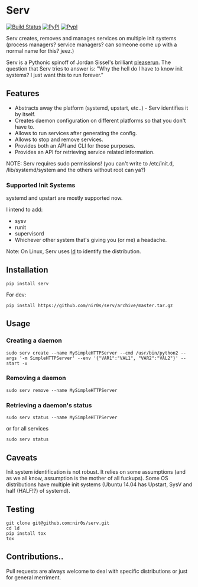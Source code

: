 Serv
====

[![Build Status](https://travis-ci.org/nir0s/serv.svg?branch=master)](https://travis-ci.org/nir0s/serv)
[![PyPI](http://img.shields.io/pypi/dm/serv.svg)](http://img.shields.io/pypi/dm/serv.svg)
[![PypI](http://img.shields.io/pypi/v/serv.svg)](http://img.shields.io/pypi/v/serv.svg)

Serv creates, removes and manages services on multiple init systems (process managers? service managers? can someone come up with a normal name for this? jeez.)

Serv is a Pythonic spinoff of Jordan Sissel's brilliant [pleaserun](http://github.com/jordansissel/pleaserun).
The question that Serv tries to answer is: "Why the hell do I have to know init systems? I just want this to run forever."

## Features

* Abstracts away the platform (systemd, upstart, etc..) - Serv identifies it by itself.
* Creates daemon configuration on different platforms so that you don't have to.
* Allows to run services after generating the config.
* Allows to stop and remove services.
* Provides both an API and CLI for those purposes.
* Provides an API for retrieving service related information.

NOTE: Serv requires sudo permissions! (you can't write to /etc/init.d, /lib/systemd/system and the others without root can ya?)

### Supported Init Systems

systemd and upstart are mostly supported now.

I intend to add:

* sysv
* runit
* supervisord
* Whichever other system that's giving you (or me) a headache.

Note: On Linux, Serv uses [ld](http://github.com/nir0s/ld) to identify the distribution.

## Installation

```shell
pip install serv
```

For dev:

```shell
pip install https://github.com/nir0s/serv/archive/master.tar.gz
```

## Usage

### Creating a daemon

```shell
sudo serv create --name MySimpleHTTPServer --cmd /usr/bin/python2 --args '-m SimpleHTTPServer' --env '{"VAR1":"VAL1", "VAR2":"VAL2"}' --start -v
```

### Removing a daemon

```shell
sudo serv remove --name MySimpleHTTPServer
```

### Retrieving a daemon's status

```shell
sudo serv status --name MySimpleHTTPServer
```

or for all services

```shell
sudo serv status
```


## Caveats

Init system identification is not robust. It relies on some assumptions (and as we all know, assumption is the mother of all fuckups). Some OS distributions have multiple init systems (Ubuntu 14.04 has Upstart, SysV and half (HALF!?) of systemd).


## Testing

```shell
git clone git@github.com:nir0s/serv.git
cd ld
pip install tox
tox
```

## Contributions..

Pull requests are always welcome to deal with specific distributions or just for general merriment.
